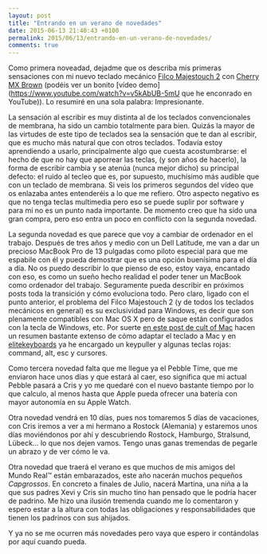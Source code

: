 ```yaml
---
layout: post
title: "Entrando en un verano de novedades"
date: 2015-06-13 21:40:43 +0100 
permalink: 2015/06/13/entrando-en-un-verano-de-novedades/
comments: true
---
```


Como primera noveadad, dejadme que os describa mis primeras sensaciones con mi nuevo teclado mecánico [Filco Majestouch 2](https://www.diatec.co.jp/en/det.php?prod_c=763) con [Cherry MX Brown](http://deskthority.net/wiki/Cherry_MX_Brown) (podéis ver un bonito [vídeo demo](https://www.youtube.com/watch?v=v5kAbUB-5mU que he enconrado en YouTube)). Lo resumiré en una sola palabra: Impresionante.

<!--more-->

La sensación al escribir es muy distinta al de los teclados convencionales de membrana, ha sido un cambio totalmente para bien. Quizás la mayor de las virtudes de este tipo de teclados sea la sensación que te dan al escribir, que es mucho más natural que con otros teclados. Todavía estoy aprendiendo a usarlo, principalmente algo que cuesta acostumbrarse: el hecho de que no hay que aporrear las teclas, (y son años de hacerlo), la forma de escribir cambia y se atenúa (nunca mejor dicho) su principal defecto: el ruido al tecleo que es, por supuesto, muchísimo más audible que con un teclado de membrana. Si veis los primeros segundos del vídeo que os enlazaba antes entenderéis a lo que me refiero. Otro aspecto negativo es que no tenga teclas multimedia pero eso se puede suplir por software y para mí no es un punto nada importante.  De momento creo que ha sido una gran compra, pero eso entra un poco en conflicto con la segunda novedad.



La segunda novedad es que parece que voy a cambiar de ordenador en el trabajo. Después de tres años y medio con un Dell Latitude, me van a dar un precioso MacBook Pro de 13 pulgadas como piloto especial para que me espabile con él y pueda demostrar que es una opción buenísima para el día a día. No os puedo describir lo que pienso de eso, estoy vaya, encantado con eso, es como un sueño hecho realidad el poder tener un MacBook como ordenador del trabajo. Seguramente pueda describir en próximos posts toda la transición y cómo evoluciona todo. Pero claro, ligado con el punto anterior, el problema del Filco Majestouch 2 (y de todos los teclados mecánicos en general) es su exclusividad para Windows, es decir que son plenamente compatibles con Mac OS X pero de saque están configurados con la tecla de Windows, etc. Por suerte [en este post de cult of Mac](http://www.cultofmac.com/271485/hacking-filcos-tenkeyless-majestouch-2-work-mac-review/) hacen un resumen bastante extenso de cómo adaptar el teclado a Mac y en [elitekeyboards](https://elitekeyboards.com/products.php?sub=access#cherrymxkeys) ya he encargado un keypuller y algunas teclas rojas: command, alt, esc y cursores.

Como tercera novedad falta que me llegue ya el Pebble Time, que me enviaron hace unos días y que estará al caer, eso significa que mi actual Pebble pasará a Cris y yo me quedaré con el nuevo bastante tiempo por lo que calculo, al menos hasta que Apple pueda ofrecer una batería con mayor autonomía en su Apple Watch.

Otra novedad vendrá en 10 días, pues nos tomaremos 5 días de vacaciones, con Cris iremos a ver a mi hermano a Rostock (Alemania) y estaremos unos días moviéndonos por ahí y descubriendo Rostock, Hamburgo, Stralsund, Lübeck... lo que nos dejen vamos. Tengo unas ganas tremendas de pegarle un abrazo y de ver cómo le va.

Otra novedad que traerá el verano es que muchos de mis amigos del Mundo Real&trade; están embarazados, este año nacerán muchos pequeños _Capgrossos_. En concreto a finales de Julio, nacerá Martina, una niña a la que sus padres Xevi y Cris sin mucho tino han pensado que le podría hacer de padrino. Me hizo una ilusión tremenda cuando me lo comentaron y espero estar a la altura con todas las obligaciones y responsabilidades que tienen los padrinos con sus ahijados.

Y ya no se me ocurren más novedades pero vaya que espero ir contándolas por aquí cuando pueda.

